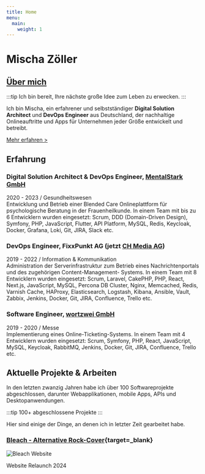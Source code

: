```yaml
---
title: Home
menu:
  main:
    weight: 1
---
```


# Mischa Zöller


## [Über mich](../ueber-mich)

:::tip
Ich bin bereit, Ihre nächste große Idee zum Leben zu erwecken.
:::

Ich bin Mischa, ein erfahrener und selbstständiger __Digital Solution Architect__ und __DevOps Engineer__ aus 
Deutschland, der nachhaltige Onlineauftritte und Apps für Unternehmen jeder Größe entwickelt und betreibt.

[Mehr erfahren >](./ueber-mich)


## Erfahrung

### Digital Solution Architect & DevOps Engineer, <a href="https://mentalstark.online" target="_blank">MentalStark GmbH</a>

2020 - 2023 / Gesundheitswesen  
Entwicklung und Betrieb einer Blended Care Onlineplattform für psychologische Beratung in der Frauenheilkunde. In 
einem Team mit bis zu 6 Entwicklern wurden eingesetzt: Scrum, DDD (Domain-Driven Design), Symfony, PHP, JavaScript, 
Flutter, API Platform, MySQL, Redis, Keycloak, Docker, Grafana, Loki, Git, JIRA, Slack etc.

### DevOps Engineer, FixxPunkt AG (jetzt <a href="https://chmedia.ch" target="_blank">CH Media AG</a>)

2019 - 2022 / Information & Kommunikation  
Administration der Serverinfrastruktur zum Betrieb eines Nachrichtenportals und des zugehörigen Content-Management-
Systems. In einem Team mit 8 Entwicklern wurden eingesetzt: Scrum, Laravel, CakePHP, PHP, React, Next.js, JavaScript, MySQL, Percona DB
Cluster, Nginx, Memcached, Redis, Varnish Cache, HAProxy, Elasticsearch, Logstash, Kibana, Ansible, Vault, Zabbix,
Jenkins, Docker, Git, JIRA, Confluence, Trello etc.

### Software Engineer, <a href="https://www.wortzwei.de" target="_blank">wortzwei GmbH</a>

2019 - 2020 / Messe  
Implementierung eines Online-Ticketing-Systems. In einem Team mit 4 Entwicklern wurden eingesetzt: Scrum, Symfony, PHP, 
React, JavaScript, MySQL, Keycloak, RabbitMQ, Jenkins, Docker, Git, JIRA, Confluence, Trello etc.

<!--
## Fähigkeiten

- Ansible
- Docker
- Kubernetes
- Selenium
- Vagrant
-->

## Aktuelle Projekte & Arbeiten

In den letzten zwanzig Jahren habe ich über 100 Softwareprojekte abgeschlossen, darunter Web&shy;applikationen, mobile Apps,
APIs und Desktop&shy;anwendungen.

:::tip
100+ abgeschlossene Projekte
:::

Hier sind einige der Dinge, an denen ich in letzter Zeit gearbeitet habe.

### [Bleach - Alternative Rock-Cover](https://bleach-music.de){target=_blank}

![Bleach Website](/bleach_site_200w.webp)

Website Relaunch 2024

<!--
[Alle Projekte >](./projekte)
-->

<!--
## Blog

[Alle Beiträge >](./blog)
-->

